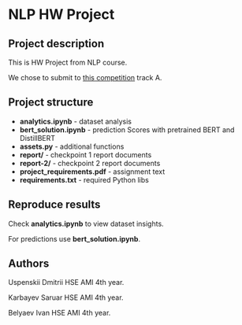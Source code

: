 # NLP HW Project

## Project description
This is HW Project from NLP course.

We chose to submit to [this competition](https://semantic-textual-relatedness.github.io/) track A.



## Project structure
- __analytics.ipynb__ - dataset analysis
- __bert_solution.ipynb__ - prediction Scores with pretrained BERT and DistillBERT
- __assets.py__ - additional functions
- __report/__ - checkpoint 1 report documents
- __report-2/__ - checkpoint 2 report documents
- __project_requirements.pdf__ - assignment text
- __requirements.txt__ - required Python libs



## Reproduce results
Check __analytics.ipynb__ to view dataset insights.

For predictions use __bert_solution.ipynb__. 

## Authors
Uspenskii Dmitrii HSE AMI 4th year.

Karbayev Saruar HSE AMI 4th year.

Belyaev Ivan HSE AMI 4th year.
